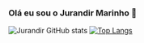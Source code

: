 ### Olá eu sou o Jurandir Marinho 👋

![Jurandir GitHub stats](https://github-readme-stats.vercel.app/api?username=jurandirm&show_icons=true&theme=transparent)
[![Top Langs](https://github-readme-stats.vercel.app/api/top-langs/?username=jurandirm&layout=compact)](https://github.com/jurandirm/github-readme-stats)

<!--
**jurandirm/jurandirm** is a ✨ _special_ ✨ repository because its `README.md` (this file) appears on your GitHub profile.

Here are some ideas to get you started:

- 🔭 I’m currently working on ...
- 🌱 I’m currently learning ...
- 👯 I’m looking to collaborate on ...
- 🤔 I’m looking for help with ...
- 💬 Ask me about ...
- 📫 How to reach me: ...
- 😄 Pronouns: ...
- ⚡ Fun fact: ...
-->
